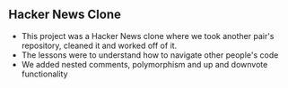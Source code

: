 ## Hacker News Clone

* This project was a Hacker News clone where we took another pair's repository, cleaned it and worked off of it. 
* The lessons were to understand how to navigate other people's code
* We added nested comments, polymorphism and up and downvote functionality 
